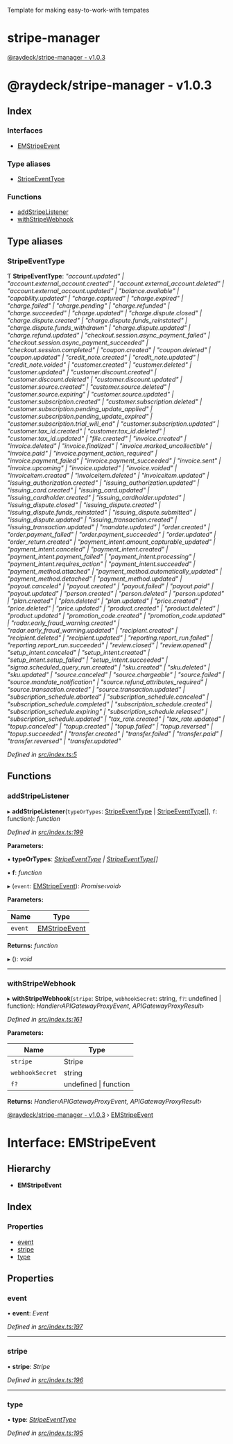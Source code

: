 
<a name="readmemd"></a>

Template for making easy-to-work-with tempates

# stripe-manager

<a name="_librarymd"></a>

[@raydeck/stripe-manager - v1.0.3](#readmemd)

# @raydeck/stripe-manager - v1.0.3

## Index

### Interfaces

* [EMStripeEvent](#interfacesemstripeeventmd)

### Type aliases

* [StripeEventType](#stripeeventtype)

### Functions

* [addStripeListener](#addstripelistener)
* [withStripeWebhook](#withstripewebhook)

## Type aliases

###  StripeEventType

Ƭ **StripeEventType**: *"account.updated" | "account.external_account.created" | "account.external_account.deleted" | "account.external_account.updated" | "balance.available" | "capability.updated" | "charge.captured" | "charge.expired" | "charge.failed" | "charge.pending" | "charge.refunded" | "charge.succeeded" | "charge.updated" | "charge.dispute.closed" | "charge.dispute.created" | "charge.dispute.funds_reinstated" | "charge.dispute.funds_withdrawn" | "charge.dispute.updated" | "charge.refund.updated" | "checkout.session.async_payment_failed" | "checkout.session.async_payment_succeeded" | "checkout.session.completed" | "coupon.created" | "coupon.deleted" | "coupon.updated" | "credit_note.created" | "credit_note.updated" | "credit_note.voided" | "customer.created" | "customer.deleted" | "customer.updated" | "customer.discount.created" | "customer.discount.deleted" | "customer.discount.updated" | "customer.source.created" | "customer.source.deleted" | "customer.source.expiring" | "customer.source.updated" | "customer.subscription.created" | "customer.subscription.deleted" | "customer.subscription.pending_update_applied" | "customer.subscription.pending_update_expired" | "customer.subscription.trial_will_end" | "customer.subscription.updated" | "customer.tax_id.created" | "customer.tax_id.deleted" | "customer.tax_id.updated" | "file.created" | "invoice.created" | "invoice.deleted" | "invoice.finalized" | "invoice.marked_uncollectible" | "invoice.paid" | "invoice.payment_action_required" | "invoice.payment_failed" | "invoice.payment_succeeded" | "invoice.sent" | "invoice.upcoming" | "invoice.updated" | "invoice.voided" | "invoiceitem.created" | "invoiceitem.deleted" | "invoiceitem.updated" | "issuing_authorization.created" | "issuing_authorization.updated" | "issuing_card.created" | "issuing_card.updated" | "issuing_cardholder.created" | "issuing_cardholder.updated" | "issuing_dispute.closed" | "issuing_dispute.created" | "issuing_dispute.funds_reinstated" | "issuing_dispute.submitted" | "issuing_dispute.updated" | "issuing_transaction.created" | "issuing_transaction.updated" | "mandate.updated" | "order.created" | "order.payment_failed" | "order.payment_succeeded" | "order.updated" | "order_return.created" | "payment_intent.amount_capturable_updated" | "payment_intent.canceled" | "payment_intent.created" | "payment_intent.payment_failed" | "payment_intent.processing" | "payment_intent.requires_action" | "payment_intent.succeeded" | "payment_method.attached" | "payment_method.automatically_updated" | "payment_method.detached" | "payment_method.updated" | "payout.canceled" | "payout.created" | "payout.failed" | "payout.paid" | "payout.updated" | "person.created" | "person.deleted" | "person.updated" | "plan.created" | "plan.deleted" | "plan.updated" | "price.created" | "price.deleted" | "price.updated" | "product.created" | "product.deleted" | "product.updated" | "promotion_code.created" | "promotion_code.updated" | "radar.early_fraud_warning.created" | "radar.early_fraud_warning.updated" | "recipient.created" | "recipient.deleted" | "recipient.updated" | "reporting.report_run.failed" | "reporting.report_run.succeeded" | "review.closed" | "review.opened" | "setup_intent.canceled" | "setup_intent.created" | "setup_intent.setup_failed" | "setup_intent.succeeded" | "sigma.scheduled_query_run.created" | "sku.created" | "sku.deleted" | "sku.updated" | "source.canceled" | "source.chargeable" | "source.failed" | "source.mandate_notification" | "source.refund_attributes_required" | "source.transaction.created" | "source.transaction.updated" | "subscription_schedule.aborted" | "subscription_schedule.canceled" | "subscription_schedule.completed" | "subscription_schedule.created" | "subscription_schedule.expiring" | "subscription_schedule.released" | "subscription_schedule.updated" | "tax_rate.created" | "tax_rate.updated" | "topup.canceled" | "topup.created" | "topup.failed" | "topup.reversed" | "topup.succeeded" | "transfer.created" | "transfer.failed" | "transfer.paid" | "transfer.reversed" | "transfer.updated"*

*Defined in [src/index.ts:5](https://github.com/rhdeck/stripe-manager/blob/4ec881f/src/index.ts#L5)*

## Functions

###  addStripeListener

▸ **addStripeListener**(`typeOrTypes`: [StripeEventType](#stripeeventtype) | [StripeEventType](#stripeeventtype)[], `f`: function): *function*

*Defined in [src/index.ts:199](https://github.com/rhdeck/stripe-manager/blob/4ec881f/src/index.ts#L199)*

**Parameters:**

▪ **typeOrTypes**: *[StripeEventType](#stripeeventtype) | [StripeEventType](#stripeeventtype)[]*

▪ **f**: *function*

▸ (`event`: [EMStripeEvent](#interfacesemstripeeventmd)): *Promise‹void›*

**Parameters:**

Name | Type |
------ | ------ |
`event` | [EMStripeEvent](#interfacesemstripeeventmd) |

**Returns:** *function*

▸ (): *void*

___

###  withStripeWebhook

▸ **withStripeWebhook**(`stripe`: Stripe, `webhookSecret`: string, `f?`: undefined | function): *Handler‹APIGatewayProxyEvent, APIGatewayProxyResult›*

*Defined in [src/index.ts:161](https://github.com/rhdeck/stripe-manager/blob/4ec881f/src/index.ts#L161)*

**Parameters:**

Name | Type |
------ | ------ |
`stripe` | Stripe |
`webhookSecret` | string |
`f?` | undefined &#124; function |

**Returns:** *Handler‹APIGatewayProxyEvent, APIGatewayProxyResult›*


<a name="interfacesemstripeeventmd"></a>

[@raydeck/stripe-manager - v1.0.3](#readmemd) › [EMStripeEvent](#interfacesemstripeeventmd)

# Interface: EMStripeEvent

## Hierarchy

* **EMStripeEvent**

## Index

### Properties

* [event](#event)
* [stripe](#stripe)
* [type](#type)

## Properties

###  event

• **event**: *Event*

*Defined in [src/index.ts:197](https://github.com/rhdeck/stripe-manager/blob/4ec881f/src/index.ts#L197)*

___

###  stripe

• **stripe**: *Stripe*

*Defined in [src/index.ts:196](https://github.com/rhdeck/stripe-manager/blob/4ec881f/src/index.ts#L196)*

___

###  type

• **type**: *[StripeEventType](#stripeeventtype)*

*Defined in [src/index.ts:195](https://github.com/rhdeck/stripe-manager/blob/4ec881f/src/index.ts#L195)*
